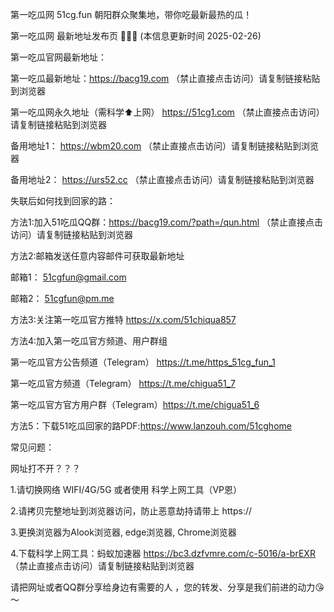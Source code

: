 第一吃瓜网 51cg.fun 朝阳群众聚集地，带你吃最新最热的瓜！

第一吃瓜网 最新地址发布页 🍉🍉🍉 (本信息更新时间 2025-02-26)

第一吃瓜官网最新地址：

第一吃瓜最新地址：https://bacg19.com  （禁止直接点击访问）请复制链接粘贴到浏览器

第一吃瓜网永久地址（需科学⬆️上网）  https://51cg1.com （禁止直接点击访问）请复制链接粘贴到浏览器

备用地址1： https://wbm20.com （禁止直接点击访问）请复制链接粘贴到浏览器

备用地址2： https://urs52.cc （禁止直接点击访问）请复制链接粘贴到浏览器

失联后如何找到回家的路：

方法1:加入51吃瓜QQ群：https://bacg19.com/?path=/qun.html （禁止直接点击访问）请复制链接粘贴到浏览器

方法2:邮箱发送任意内容邮件可获取最新地址

邮箱1： 51cgfun@gmail.com

邮箱2： 51cgfun@pm.me

方法3:关注第一吃瓜官方推特 https://x.com/51chiqua857

方法4:加入第一吃瓜官方频道、用户群组

第一吃瓜官方公告频道（Telegram） https://t.me/https_51cg_fun_1

第一吃瓜官方频道（Telegram） https://t.me/chigua51_7

第一吃瓜官方官方用户群（Telegram）https://t.me/chigua51_6

方法5：下载51吃瓜回家的路PDF:https://www.lanzouh.com/51cghome

常见问题：

网址打不开？？？

1.请切换网络 WIFI/4G/5G 或者使用 科学上网工具（VP恩）

2.请拷贝完整地址到浏览器访问，防止恶意劫持请带上 https://

3.更换浏览器为Alook浏览器, edge浏览器, Chrome浏览器

4.下载科学上网工具：蚂蚁加速器 https://bc3.dzfvmre.com/c-5016/a-brEXR （禁止直接点击访问）请复制链接粘贴到浏览器

请把网址或者QQ群分享给身边有需要的人 ，您的转发、分享是我们前进的动力😘～
